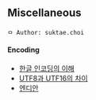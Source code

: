 ## Miscellaneous

```
ㅁ Author: suktae.choi
```

#### Encoding

- [한글 인코딩의 이해](https://d2.naver.com/helloworld/19187)
- [UTF8과 UTF16의 차이](https://nhj12311.tistory.com/59)
- [엔디안](https://blankspace-dev.tistory.com/318)

